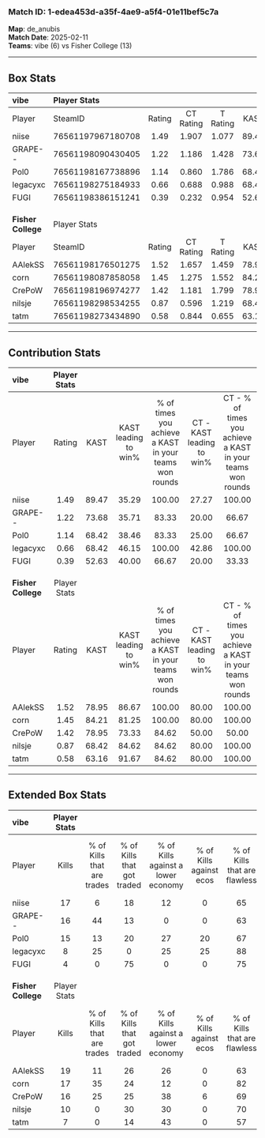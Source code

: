 ### Match ID: 1-edea453d-a35f-4ae9-a5f4-01e11bef5c7a  
**Map**: de_anubis  
**Match Date**: 2025-02-11  
**Teams**: vibe (6) vs Fisher College (13)  

---  

## Box Stats  

| **vibe**           | Player Stats      |        |           |          |       |       |       |         |        |      |     |
| :- | :- | :-: | :-: | :-: | :-: | :-: | :-: | :-: | :-: | :-: | :-: |
| Player             | SteamID           | Rating | CT Rating | T Rating | KAST  |  ADR  | Kills | Assists | Deaths | K/D  | HS% |
| niise              | 76561197967180708 |  1.49  |   1.907   |  1.077   | 89.47 | 101.8 |  17   |    7    |   13   | 1.31 | 23  |
| GRAPE--            | 76561198090430405 |  1.22  |   1.186   |  1.428   | 73.68 | 84.0  |  16   |    3    |   14   | 1.14 | 81  |
| Pol0               | 76561198167738896 |  1.14  |   0.860   |  1.786   | 68.42 | 86.8  |  15   |    3    |   14   | 1.07 | 53  |
| legacyxc           | 76561198275184933 |  0.66  |   0.688   |  0.988   | 68.42 | 41.0  |   8   |    4    |   15   | 0.53 |  0  |
| FUGI               | 76561198386151241 |  0.39  |   0.232   |  0.954   | 52.63 | 43.9  |   4   |    2    |   14   | 0.29 | 50  |
|                    |                   |        |           |          |       |       |       |         |        |      |     |
|                    |                   |        |           |          |       |       |       |         |        |      |     |
|                    |                   |        |           |          |       |       |       |         |        |      |     |
| **Fisher College** | Player Stats      |        |           |          |       |       |       |         |        |      |     |
| Player             | SteamID           | Rating | CT Rating | T Rating | KAST  |  ADR  | Kills | Assists | Deaths | K/D  | HS% |
| AAlekSS            | 76561198176501275 |  1.52  |   1.657   |  1.459   | 78.95 | 89.6  |  19   |    3    |   10   | 1.90 | 73  |
| corn               | 76561198087858058 |  1.45  |   1.275   |  1.552   | 84.21 | 71.8  |  17   |    4    |   9    | 1.89 | 64  |
| CrePoW             | 76561198196974277 |  1.42  |   1.181   |  1.799   | 78.95 | 120.3 |  16   |    6    |   13   | 1.23 | 50  |
| nilsje             | 76561198298534255 |  0.87  |   0.596   |  1.219   | 68.42 | 70.0  |  10   |    5    |   14   | 0.71 | 60  |
| tatm               | 76561198273434890 |  0.58  |   0.844   |  0.655   | 63.16 | 45.6  |   7   |    3    |   15   | 0.47 | 71  |
---  

## Contribution Stats  

| **vibe**           | Player Stats |       |                      |                                                        |                           |                                                             |                          |                                                            |
| :- | :-: | :-: | :-: | :-: | :-: | :-: | :-: | :-: |
| Player             |    Rating    | KAST  | KAST leading to win% | % of times you achieve a KAST in your teams won rounds | CT - KAST leading to win% | CT - % of times you achieve a KAST in your teams won rounds | T - KAST leading to win% | T - % of times you achieve a KAST in your teams won rounds |
| niise              |     1.49     | 89.47 |        35.29         |                         100.00                         |           27.27           |                           100.00                            |          50.00           |                           100.00                           |
| GRAPE--            |     1.22     | 73.68 |        35.71         |                         83.33                          |           20.00           |                            66.67                            |          75.00           |                           100.00                           |
| Pol0               |     1.14     | 68.42 |        38.46         |                         83.33                          |           25.00           |                            66.67                            |          60.00           |                           100.00                           |
| legacyxc           |     0.66     | 68.42 |        46.15         |                         100.00                         |           42.86           |                           100.00                            |          50.00           |                           100.00                           |
| FUGI               |     0.39     | 52.63 |        40.00         |                         66.67                          |           20.00           |                            33.33                            |          60.00           |                           100.00                           |
|                    |              |       |                      |                                                        |                           |                                                             |                          |                                                            |
|                    |              |       |                      |                                                        |                           |                                                             |                          |                                                            |
|                    |              |       |                      |                                                        |                           |                                                             |                          |                                                            |
| **Fisher College** | Player Stats |       |                      |                                                        |                           |                                                             |                          |                                                            |
| Player             |    Rating    | KAST  | KAST leading to win% | % of times you achieve a KAST in your teams won rounds | CT - KAST leading to win% | CT - % of times you achieve a KAST in your teams won rounds | T - KAST leading to win% | T - % of times you achieve a KAST in your teams won rounds |
| AAlekSS            |     1.52     | 78.95 |        86.67         |                         100.00                         |           80.00           |                           100.00                            |          90.00           |                           100.00                           |
| corn               |     1.45     | 84.21 |        81.25         |                         100.00                         |           80.00           |                           100.00                            |          81.82           |                           100.00                           |
| CrePoW             |     1.42     | 78.95 |        73.33         |                         84.62                          |           50.00           |                            50.00                            |          81.82           |                           100.00                           |
| nilsje             |     0.87     | 68.42 |        84.62         |                         84.62                          |           80.00           |                           100.00                            |          87.50           |                           77.78                            |
| tatm               |     0.58     | 63.16 |        91.67         |                         84.62                          |           80.00           |                           100.00                            |          100.00          |                           77.78                            |
---  

## Extended Box Stats  

| **vibe**           | Player Stats |                            |                            |                                    |                         |                              |                                 |        |                             |                                     |                          |                               |                            |
| :- | :-: | :-: | :-: | :-: | :-: | :-: | :-: | :-: | :-: | :-: | :-: | :-: | :-: |
| Player             |    Kills     | % of Kills that are trades | % of Kills that got traded | % of Kills against a lower economy | % of Kills against ecos | % of Kills that are flawless | % of Kills that are close duels | Deaths | % of Deaths that get traded | % of Deaths against a lower economy | % of Deaths against ecos | % of Deaths that are flawless | % of Deaths that are close |
| niise              |      17      |             6              |             18             |                 12                 |            0            |              65              |               18                |   13   |             31              |                  8                  |            0             |              85               |             8              |
| GRAPE--            |      16      |             44             |             13             |                 0                  |            0            |              63              |                6                |   14   |             14              |                  7                  |            0             |              64               |             0              |
| Pol0               |      15      |             13             |             20             |                 27                 |           20            |              67              |                0                |   14   |             14              |                  7                  |            0             |              64               |             0              |
| legacyxc           |      8       |             25             |             0              |                 25                 |           25            |              88              |                0                |   15   |             33              |                  7                  |            0             |              73               |             13             |
| FUGI               |      4       |             0              |             75             |                 0                  |            0            |              75              |                0                |   14   |             29              |                  7                  |            0             |              50               |             14             |
|                    |              |                            |                            |                                    |                         |                              |                                 |        |                             |                                     |                          |                               |                            |
|                    |              |                            |                            |                                    |                         |                              |                                 |        |                             |                                     |                          |                               |                            |
|                    |              |                            |                            |                                    |                         |                              |                                 |        |                             |                                     |                          |                               |                            |
| **Fisher College** | Player Stats |                            |                            |                                    |                         |                              |                                 |        |                             |                                     |                          |                               |                            |
| Player             |    Kills     | % of Kills that are trades | % of Kills that got traded | % of Kills against a lower economy | % of Kills against ecos | % of Kills that are flawless | % of Kills that are close duels | Deaths | % of Deaths that get traded | % of Deaths against a lower economy | % of Deaths against ecos | % of Deaths that are flawless | % of Deaths that are close |
| AAlekSS            |      19      |             11             |             26             |                 26                 |            0            |              63              |                5                |   10   |              0              |                 10                  |            0             |              80               |             10             |
| corn               |      17      |             35             |             24             |                 12                 |            0            |              82              |               12                |   9    |              0              |                 11                  |            0             |              100              |             0              |
| CrePoW             |      16      |             25             |             25             |                 38                 |            6            |              69              |                6                |   13   |             15              |                 15                  |            8             |              46               |             8              |
| nilsje             |      10      |             0              |             30             |                 30                 |            0            |              70              |               10                |   14   |             29              |                 21                  |            7             |              57               |             14             |
| tatm               |      7       |             0              |             14             |                 43                 |            0            |              57              |                0                |   15   |             33              |                 27                  |            7             |              73               |             0              |
